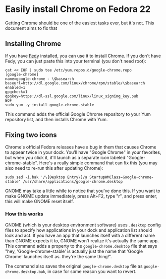 # Easily install Chrome on Fedora 22

Getting Chrome should be one of the easiest tasks ever, but it's not. This document aims to fix that

## Installing Chrome

If you have [Fedy](https://satya164.github.io/fedy/) installed, you can use it to install Chrome. If you don't have Fedy, you can just paste this into your terminal (you don't need root):

```
cat << EOF | sudo tee /etc/yum.repos.d/google-chrome.repo
[google-chrome]
name=google-chrome - \$basearch
baseurl=http://dl.google.com/linux/chrome/rpm/stable/\$basearch
enabled=1
gpgcheck=1
gpgkey=https://dl-ssl.google.com/linux/linux_signing_key.pub
EOF
sudo yum -y install google-chrome-stable
```

This command adds the official Google Chrome repository to your Yum repository list, and then installs Chrome with Yum.

## Fixing two icons

Chrome's official Fedora releases have a bug in them that causes Chrome to appear twice in your dock. You'll have "Google Chrome" in your favorites, but when you click it, it'll launch as a separate icon labeled "Google-chrome-stable". Here's a really simple command that can fix this (you may also need to re-run this after updating Chrome):

```
sudo sed -i.bak '/\[Desktop Entry\]/a StartupWMClass=Google-chrome-stable' /usr/share/applications/google-chrome.desktop
```

GNOME may take a little while to notice that you've done this. If you want to make GNOME update immediately, press Alt+F2, type "r", and press enter; this will make GNOME reset itself.

### How this works

GNOME (which is your desktop environment software) uses `.desktop` config files to specify how applications in your dock and application list should look and act. If you have an app that launches itself with a different name than GNOME expects it to, GNOME won't realize it's actually the same app. This command adds a property to the `google-chrome.desktop` file that says "hey, 'Google-chrome-stable' is actually just the name that 'Google Chrome' launches itself as. they're the same thing!".

The command also saves the original `google-chrome.desktop` file as `google-chrome.desktop.bak`, in case for some reason you want to revert.
